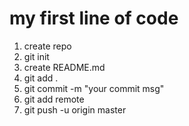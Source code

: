# my first line of code

1. create repo
2. git init
3. create README.md
4. git add .
5. git commit -m "your commit msg"
6. git add remote <url>
7. git push -u origin master